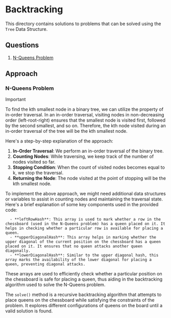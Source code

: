 # Backtracking

This directory contains solutions to problems that can be solved using the `Tree` Data Structure.

## Questions
1. [N-Queens Problem](#n-queens-problem)

## Approach

### N-Queens Problem 

> [!IMPORTANT]
>To find the kth smallest node in a binary tree, we can utilize the property of in-order traversal. In an in-order traversal, visiting nodes in non-decreasing order (left-root-right) ensures that the smallest node is visited first, followed by the second smallest, and so on. Therefore, the kth node visited during an in-order traversal of the tree will be the kth smallest node.

   Here's a step-by-step explanation of the approach:

   1. **In-Order Traversal**: We perform an in-order traversal of the binary tree.
   2. **Counting Nodes**: While traversing, we keep track of the number of nodes visited so far.
   3. **Stopping Condition**: When the count of visited nodes becomes equal to k, we stop the traversal.
   4. **Returning the Node**: The node visited at the point of stopping will be the kth smallest node.

   To implement the above approach, we might need additional data structures or variables to assist in counting nodes and maintaining the traversal state. Here's a brief explanation of some key components used in the provided code:

      - **leftRowHash**: This array is used to mark whether a row in the chessboard (used in the N-Queens problem) has a queen placed on it. It helps in checking whether a particular row is available for placing a queen.
      - **upperDiagonalHash**: This array helps in marking whether the upper diagonal of the current position on the chessboard has a queen placed on it. It ensures that no queen attacks another queen diagonally.
      - **lowerDiagonalHash**: Similar to the upper diagonal hash, this array marks the availability of the lower diagonal for placing a queen, preventing diagonal attacks.

   These arrays are used to efficiently check whether a particular position on the chessboard is safe for placing a queen, thus aiding in the backtracking algorithm used to solve the N-Queens problem.

   The `solve()` method is a recursive backtracking algorithm that attempts to place queens on the chessboard while satisfying the constraints of the problem. It explores different configurations of queens on the board until a valid solution is found.
